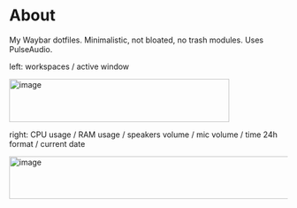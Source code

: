 # About
My Waybar dotfiles.
Minimalistic, not bloated, no trash modules. Uses PulseAudio.

left:
workspaces / active window

<img width="398" height="78" alt="image" src="https://github.com/user-attachments/assets/53f03733-a347-4d42-baaa-f53e5b8515f1" />


right:
CPU usage / RAM usage / speakers volume / mic volume / time 24h format / current date

<img width="683" height="77" alt="image" src="https://github.com/user-attachments/assets/9476f97b-b748-4d95-b2fc-0bf15afab70d" />

